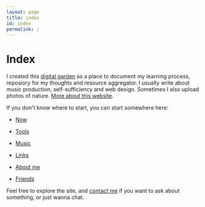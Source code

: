 ```yaml
---
layout: page
title: index
id: index
permalink: /
---
```


<!-- bundle exec jekyll serve -->

# Index

I created this [digital garden](/ideas/digital-garden) as a place to document my learning process, reposiory for my thoughts and resource aggregator. I usually write about music production, self-sufficiency and web design. Sometimes I also upload photos of nature. [More about this website](/links/this-website).

If you don't know where to start, you can start somewhere here:

* [Now](/now)

* [Tools](/tools)

* [Music](/music)

* [Links](/links)

* [About me](/about-me)

* [Friends](/friends)

Feel free to explore the site, and [contact me](/contact) if you want to ask about something, or just wanna chat.